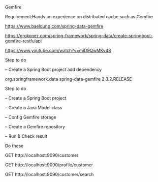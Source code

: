 Gemfire

Requirement:Hands on experience on distributed cache such as Gemfire

  https://www.baeldung.com/spring-data-gemfire

  https://grokonez.com/spring-framework/spring-data/create-springboot-gemfire-restfulapi

  https://www.youtube.com/watch?v=miD9QwMKv48

Step to do

– Create a Spring Boot project add dependency

<dependency>
            <groupId>org.springframework.data</groupId>
            <artifactId>spring-data-gemfire</artifactId>
            <version>2.3.2.RELEASE</version>
        </dependency>

Step to do

– Create a Spring Boot project

– Create a Java Model class

– Config Gemfire storage

– Create a Gemfire repository

– Run & Check result


Do these

  GET http://localhost:9090/customer
  
  GET http://localhost:9090/profile/customer
  
  GET http://localhost:9090/customer/search
